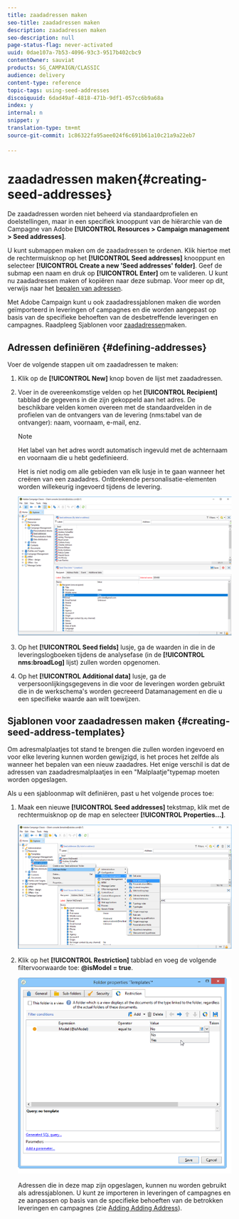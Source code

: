 ```yaml
---
title: zaadadressen maken
seo-title: zaadadressen maken
description: zaadadressen maken
seo-description: null
page-status-flag: never-activated
uuid: 0dae107a-7b53-4096-93c3-9517b402cbc9
contentOwner: sauviat
products: SG_CAMPAIGN/CLASSIC
audience: delivery
content-type: reference
topic-tags: using-seed-addresses
discoiquuid: 6dad49af-4818-471b-9df1-057cc6b9a68a
index: y
internal: n
snippet: y
translation-type: tm+mt
source-git-commit: 1c86322fa95aee024f6c691b61a10c21a9a22eb7

---
```



# zaadadressen maken{#creating-seed-addresses}

De zaadadressen worden niet beheerd via standaardprofielen en doelstellingen, maar in een specifiek knooppunt van de hiërarchie van de Campagne van Adobe **[!UICONTROL Resources > Campaign management > Seed addresses]**.

U kunt submappen maken om de zaadadressen te ordenen. Klik hiertoe met de rechtermuisknop op het **[!UICONTROL Seed addresses]** knooppunt en selecteer **[!UICONTROL Create a new 'Seed addresses' folder]**. Geef de submap een naam en druk op **[!UICONTROL Enter]** om te valideren. U kunt nu zaadadressen maken of kopiëren naar deze submap. Voor meer op dit, verwijs naar het [bepalen van adressen](#defining-addresses).

Met Adobe Campaign kunt u ook zaadadressjablonen maken die worden geïmporteerd in leveringen of campagnes en die worden aangepast op basis van de specifieke behoeften van de desbetreffende leveringen en campagnes. Raadpleeg Sjablonen voor [zaadadressen](#creating-seed-address-templates)maken.

## Adressen definiëren {#defining-addresses}

Voer de volgende stappen uit om zaadadressen te maken:

1. Klik op de **[!UICONTROL New]** knop boven de lijst met zaadadressen.
1. Voer in de overeenkomstige velden op het **[!UICONTROL Recipient]** tabblad de gegevens in die zijn gekoppeld aan het adres. De beschikbare velden komen overeen met de standaardvelden in de profielen van de ontvangers van de levering (nms:tabel van de ontvanger): naam, voornaam, e-mail, enz.

   >[!NOTE]
   >
   >Het label van het adres wordt automatisch ingevuld met de achternaam en voornaam die u hebt gedefinieerd.
   >
   >Het is niet nodig om alle gebieden van elk lusje in te gaan wanneer het creëren van een zaadadres. Ontbrekende personalisatie-elementen worden willekeurig ingevoerd tijdens de levering.

   ![](assets/s_ncs_user_seedlist_new_address.png)

1. Op het **[!UICONTROL Seed fields]** lusje, ga de waarden in die in de leveringslogboeken tijdens de analysefase (in de **[!UICONTROL nms:broadLog]** lijst) zullen worden opgenomen.
1. Op het **[!UICONTROL Additional data]** lusje, ga de verpersoonlijkingsgegevens in die voor de leveringen worden gebruikt die in de werkschema&#39;s worden gecreeerd Datamanagement en die u een specifieke waarde aan wilt toewijzen.

## Sjablonen voor zaadadressen maken {#creating-seed-address-templates}

Om adresmalplaatjes tot stand te brengen die zullen worden ingevoerd en voor elke levering kunnen worden gewijzigd, is het proces het zelfde als wanneer het bepalen van een nieuw zaadadres. Het enige verschil is dat de adressen van zaadadresmalplaatjes in een &quot;Malplaatje&quot;typemap moeten worden opgeslagen.

Als u een sjabloonmap wilt definiëren, past u het volgende proces toe:

1. Maak een nieuwe **[!UICONTROL Seed addresses]** tekstmap, klik met de rechtermuisknop op de map en selecteer **[!UICONTROL Properties...]**.

   ![](assets/s_ncs_user_seedlist_template_folder.png)

1. Klik op het **[!UICONTROL Restriction]** tabblad en voeg de volgende filtervoorwaarde toe: **@isModel = true**.

   ![](assets/s_ncs_user_seedlist_folder_is_model.png)

   Adressen die in deze map zijn opgeslagen, kunnen nu worden gebruikt als adressjablonen. U kunt ze importeren in leveringen of campagnes en ze aanpassen op basis van de specifieke behoeften van de betrokken leveringen en campagnes (zie [Adding Adding Address](../../delivery/using/adding-seed-addresses.md)).
